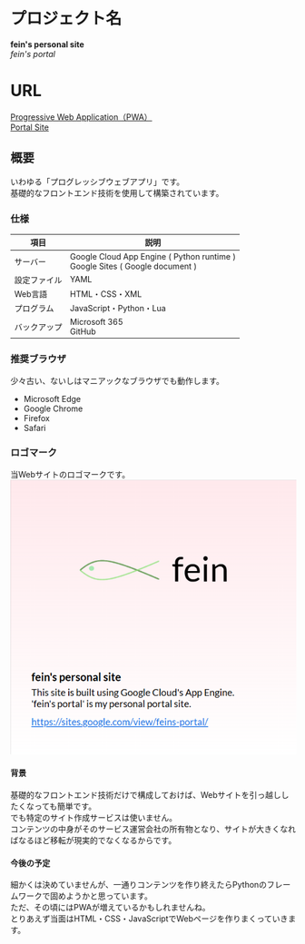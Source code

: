 # プロジェクト名
**fein's personal site**<br>
*fein's portal*

# URL
[Progressive Web Application（PWA）](https://fein-sites-dev1.ew.r.appspot.com/)<br>
[Portal Site](https://sites.google.com/view/feins-portal/)

## 概要
いわゆる「プログレッシブウェブアプリ」です。<br>
基礎的なフロントエンド技術を使用して構築されています。

### 仕様
| 項目 | 説明 |
|--|--|
| サーバー | Google Cloud App Engine ( Python runtime )<br>Google Sites ( Google document ) |
| 設定ファイル | YAML |
| Web言語 | HTML・CSS・XML |
| プログラム | JavaScript・Python・Lua |
| バックアップ | Microsoft 365<br>GitHub |

### 推奨ブラウザ
少々古い、ないしはマニアックなブラウザでも動作します。
* Microsoft Edge
* Google Chrome
* Firefox
* Safari

### ロゴマーク
当Webサイトのロゴマークです。<br>
![サイトのロゴマーク](/www/menu/banner.png)

#### 背景
基礎的なフロントエンド技術だけで構成しておけば、Webサイトを引っ越ししたくなっても簡単です。<br>
でも特定のサイト作成サービスは使いません。<br>
コンテンツの中身がそのサービス運営会社の所有物となり、サイトが大きくなればなるほど移転が現実的でなくなるからです。

#### 今後の予定
細かくは決めていませんが、一通りコンテンツを作り終えたらPythonのフレームワークで固めようかと思っています。<br>
ただ、その頃にはPWAが増えているかもしれませんね。<br>
とりあえず当面はHTML・CSS・JavaScriptでWebページを作りまくっていきます。

